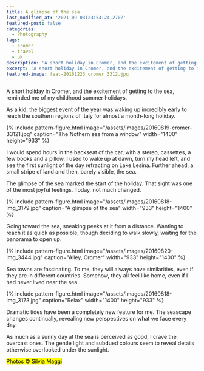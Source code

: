 ```yaml
---
title: A glimpse of the sea
last_modified_at: '2021-09-03T23:54:24.270Z'
featured-post: false
categories:
  - Photography
tags:
  - cromer
  - travel
  - uk
description: 'A short holiday in Cromer, and the excitement of getting to the sea, reminded me of my childhood summer holidays.'
excerpt: 'A short holiday in Cromer, and the excitement of getting to the sea, reminded me of my childhood summer holidays.'
featured-image: feat-20161223_cromer_3312.jpg
---
```

<p class="lead">A short holiday in Cromer, and the excitement of getting to the sea, reminded me of my childhood summer holidays.</p>

As a kid, the biggest event of the year was waking up incredibly early to reach the southern regions of Italy for almost a month-long holiday.

{% include pattern-figure.html image="/assets/images/20160819-cromer-33121.jpg" caption="The Nothern sea from a window" width="1400" height="933" %}

I would spend hours in the backseat of the car, with a stereo, cassettes, a few books and a pillow. I used to wake up at dawn, turn my head left, and see the first sunlight of the day refracting on Lake Lesina. Further ahead, a small stripe of land and then, barely visible, the sea.

The glimpse of the sea marked the start of the holiday. That sight was one of the most joyful feelings. Today, not much changed.

{% include pattern-figure.html image="/assets/images/20160818-img_3179.jpg" caption="A glimpse of the sea" width="933" height="1400" %}

Going toward the sea, sneaking peeks at it from a distance. Wanting to reach it as quick as possible, though deciding to walk slowly, waiting for the panorama to open up.

{% include pattern-figure.html image="/assets/images/20160820-img_3444.jpg" caption="Alley, Cromer" width="933" height="1400" %}

Sea towns are fascinating. To me, they will always have similarities, even if they are in different countries. Somehow, they all feel like home, even if I had never lived near the sea.

{% include pattern-figure.html image="/assets/images/20160818-img_3173.jpg" caption="Relax" width="1400" height="933" %}

Dramatic tides have been a completely new feature for me. The seascape changes continually, revealing new perspectives on what we face every day.

As much as a sunny day at the sea is perceived as good, I crave the overcast ones. The gentle light and subdued colours seem to reveal details otherwise overlooked under the sunlight.

<p class="detached"><mark class="highlight small">Photos &copy; Silvia Maggi</mark></p>

